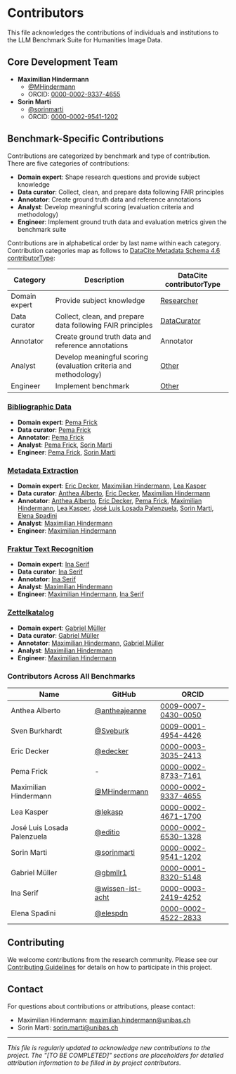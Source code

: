 # Contributors

This file acknowledges the contributions of individuals and institutions to the LLM Benchmark Suite for Humanities Image Data.

## Core Development Team

- **Maximilian Hindermann** 
  - [@MHindermann](https://github.com/MHindermann)
  - ORCID: [0000-0002-9337-4655](https://orcid.org/0000-0002-9337-4655)
- **Sorin Marti** 
  - [@sorinmarti](https://github.com/sorinmarti)
  - ORCID: [0000-0002-9541-1202](https://orcid.org/0000-0002-9541-1202)

## Benchmark-Specific Contributions

Contributions are categorized by benchmark and type of contribution. There are five categories of contributions:

- **Domain expert**: Shape research questions and provide subject knowledge
- **Data curator**: Collect, clean, and prepare data following FAIR principles
- **Annotator**: Create ground truth data and reference annotations
- **Analyst**: Develop meaningful scoring (evaluation criteria and methodology) 
- **Engineer**: Implement ground truth data and evaluation metrics given the benchmark suite

Contributions are in alphabetical order by last name within each category. Contribution categories map as follows to [DataCite Metadata Schema 4.6 contributorType](https://doi.org/10.14454/mzv1-5b55):

| Category      | Description                                                      | DataCite contributorType                                                                                                 |
|---------------|------------------------------------------------------------------|--------------------------------------------------------------------------------------------------------------------------|
| Domain expert | Provide subject knowledge                                        | [Researcher](https://datacite-metadata-schema.readthedocs.io/en/4.6/appendices/appendix-1/contributorType/#researcher)   |
| Data curator  | Collect, clean, and prepare data following FAIR principles       | [DataCurator](https://datacite-metadata-schema.readthedocs.io/en/4.6/appendices/appendix-1/contributorType/#datacurator) |
| Annotator     | Create ground truth data and reference annotations               | Annotator                                                                                                                |
| Analyst       | Develop meaningful scoring (evaluation criteria and methodology) | [Other](https://datacite-metadata-schema.readthedocs.io/en/4.6/appendices/appendix-1/contributorType/#other)             |
| Engineer      | Implement benchmark                                              | [Other](https://datacite-metadata-schema.readthedocs.io/en/4.6/appendices/appendix-1/contributorType/#other)             |

### [Bibliographic Data](benchmarks/bibliographic_data/)
- **Domain expert**: [Pema Frick]
- **Data curator**: [Pema Frick]
- **Annotator**: [Pema Frick]
- **Analyst**: [Pema Frick], [Sorin Marti]
- **Engineer**: [Pema Frick], [Sorin Marti]

### [Metadata Extraction](benchmarks/metadata_extraction/)
- **Domain expert**: [Eric Decker], [Maximilian Hindermann], [Lea Kasper]
- **Data curator**: [Anthea Alberto], [Eric Decker], [Maximilian Hindermann]
- **Annotator**: [Anthea Alberto], [Eric Decker], [Pema Frick], [Maximilian Hindermann], [Lea Kasper], [José Luis Losada Palenzuela], [Sorin Marti], [Elena Spadini]
- **Analyst**: [Maximilian Hindermann]
- **Engineer**: [Maximilian Hindermann]

### [Fraktur Text Recognition](benchmarks/fraktur/)
- **Domain expert**: [Ina Serif]
- **Data curator**: [Ina Serif]
- **Annotator**: [Ina Serif]
- **Analyst**: [Maximilian Hindermann]
- **Engineer**: [Maximilian Hindermann], [Ina Serif]

### [Zettelkatalog](benchmarks/zettelkatalog/)
- **Domain expert**: [Gabriel Müller]
- **Data curator**: [Gabriel Müller]
- **Annotator**: [Maximilian Hindermann], [Gabriel Müller]
- **Analyst**: [Maximilian Hindermann]
- **Engineer**: [Maximilian Hindermann]

### Contributors Across All Benchmarks

| Name | GitHub | ORCID |
|------|--------|-------|
| Anthea Alberto | [@antheajeanne](https://github.com/antheajeanne) | [0009-0007-0430-0050](https://orcid.org/0009-0007-0430-0050) |
| Sven Burkhardt | [@Sveburk](https://github.com/Sveburk) | [0009-0001-4954-4426](https://orcid.org/0009-0001-4954-4426) |
| Eric Decker | [@edecker](https://github.com/edecker) | [0000-0003-3035-2413](https://orcid.org/0000-0003-3035-2413) |
| Pema Frick | - | [0000-0002-8733-7161](https://orcid.org/0000-0002-8733-7161) |
| Maximilian Hindermann | [@MHindermann](https://github.com/MHindermann) | [0000-0002-9337-4655](https://orcid.org/0000-0002-9337-4655) |
| Lea Kasper | [@lekasp](https://github.com/lekasp) | [0000-0002-4671-1700](https://orcid.org/0000-0002-4671-1700) |
| José Luis Losada Palenzuela | [@editio](https://github.com/editio) | [0000-0002-6530-1328](https://orcid.org/0000-0002-6530-1328) |
| Sorin Marti | [@sorinmarti](https://github.com/sorinmarti) | [0000-0002-9541-1202](https://orcid.org/0000-0002-9541-1202) |
| Gabriel Müller | [@gbmllr1](https://github.com/gbmllr1) | [0000-0001-8320-5148](https://orcid.org/0000-0001-8320-5148) |
| Ina Serif | [@wissen-ist-acht](https://github.com/wissen-ist-acht) | [0000-0003-2419-4252](https://orcid.org/0000-0003-2419-4252) |
| Elena Spadini | [@elespdn](https://github.com/elespdn) | [0000-0002-4522-2833](https://orcid.org/0000-0002-4522-2833) |

## Contributing

We welcome contributions from the research community. Please see our [Contributing Guidelines](CONTRIBUTING.md) for details on how to participate in this project.

## Contact

For questions about contributions or attributions, please contact:
- Maximilian Hindermann: [maximilian.hindermann@unibas.ch](mailto:maximilian.hindermann@unibas.ch)
- Sorin Marti: [sorin.marti@unibas.ch](mailto:sorin.marti@unibas.ch)

---

*This file is regularly updated to acknowledge new contributions to the project. The "[TO BE COMPLETED]" sections are placeholders for detailed attribution information to be filled in by project contributors.*

[Anthea Alberto]: https://orcid.org/0009-0007-0430-0050
[Sven Burkhardt]: https://orcid.org/0009-0001-4954-4426
[Eric Decker]: https://orcid.org/0000-0003-3035-2413
[Pema Frick]: https://orcid.org/0000-0002-8733-7161
[Maximilian Hindermann]: https://orcid.org/0000-0002-9337-4655
[Lea Kasper]: https://orcid.org/0000-0002-4671-1700
[José Luis Losada Palenzuela]: https://orcid.org/0000-0002-6530-1328
[Gabriel Müller]: https://orcid.org/0000-0001-8320-5148
[Sorin Marti]: https://orcid.org/0000-0002-9541-1202
[Ina Serif]: https://orcid.org/0000-0003-2419-4252
[Elena Spadini]: https://orcid.org/0000-0002-4522-2833